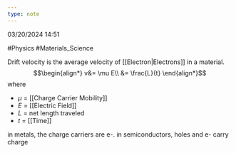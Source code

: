 ```yaml
---
type: note
---
```

03/20/2024 14:51

  #Physics #Materials_Science 

Drift velocity is the average velocity of [[Electron|Electrons]] in a material.
$$\begin{align*}
v&=  \mu E\\
&= \frac{L}{t}
\end{align*}$$
where
- $\mu$ = [[Charge Carrier Mobility]]
- $E$ = [[Electric Field]] 
- $L$ = net length traveled
- $t$ = [[Time]] 

in metals, the charge carriers are e-. in semiconductors, holes and e- carry charge